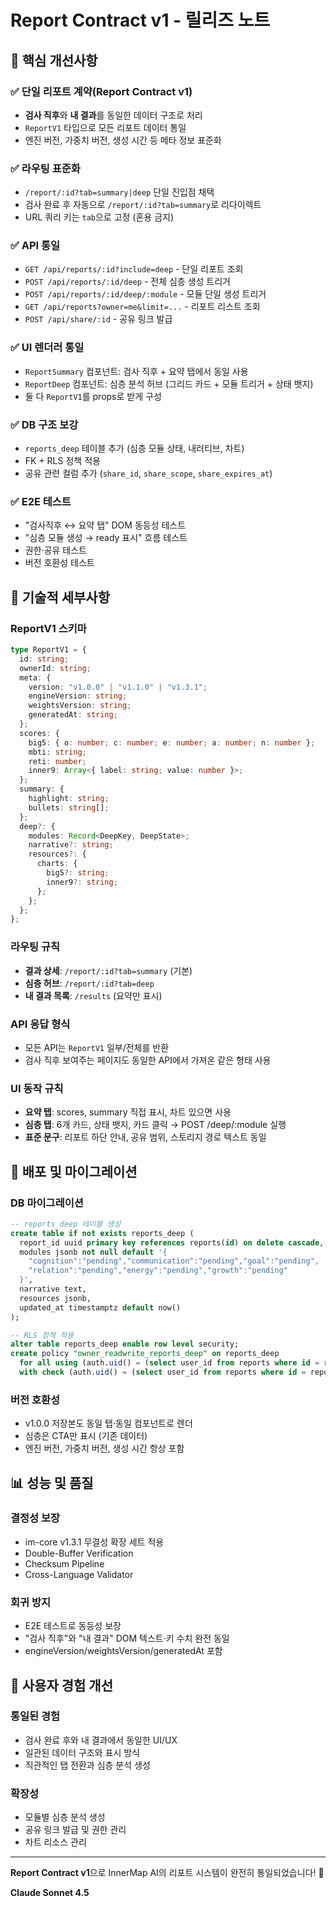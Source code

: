 # Report Contract v1 - 릴리즈 노트

## 🎯 **핵심 개선사항**

### ✅ **단일 리포트 계약(Report Contract v1)**
- **검사 직후**와 **내 결과**를 동일한 데이터 구조로 처리
- `ReportV1` 타입으로 모든 리포트 데이터 통일
- 엔진 버전, 가중치 버전, 생성 시간 등 메타 정보 표준화

### ✅ **라우팅 표준화**
- `/report/:id?tab=summary|deep` 단일 진입점 채택
- 검사 완료 후 자동으로 `/report/:id?tab=summary`로 리다이렉트
- URL 쿼리 키는 `tab`으로 고정 (혼용 금지)

### ✅ **API 통일**
- `GET /api/reports/:id?include=deep` - 단일 리포트 조회
- `POST /api/reports/:id/deep` - 전체 심층 생성 트리거
- `POST /api/reports/:id/deep/:module` - 모듈 단일 생성 트리거
- `GET /api/reports?owner=me&limit=...` - 리포트 리스트 조회
- `POST /api/share/:id` - 공유 링크 발급

### ✅ **UI 렌더러 통일**
- `ReportSummary` 컴포넌트: 검사 직후 + 요약 탭에서 동일 사용
- `ReportDeep` 컴포넌트: 심층 분석 허브 (그리드 카드 + 모듈 트리거 + 상태 뱃지)
- 둘 다 `ReportV1`를 props로 받게 구성

### ✅ **DB 구조 보강**
- `reports_deep` 테이블 추가 (심층 모듈 상태, 내러티브, 차트)
- FK + RLS 정책 적용
- 공유 관련 컬럼 추가 (`share_id`, `share_scope`, `share_expires_at`)

### ✅ **E2E 테스트**
- "검사직후 ↔ 요약 탭" DOM 동등성 테스트
- "심층 모듈 생성 → ready 표시" 흐름 테스트
- 권한·공유 테스트
- 버전 호환성 테스트

## 🔧 **기술적 세부사항**

### **ReportV1 스키마**
```typescript
type ReportV1 = {
  id: string;
  ownerId: string;
  meta: {
    version: "v1.0.0" | "v1.1.0" | "v1.3.1";
    engineVersion: string;
    weightsVersion: string;
    generatedAt: string;
  };
  scores: {
    big5: { o: number; c: number; e: number; a: number; n: number };
    mbti: string;
    reti: number;
    inner9: Array<{ label: string; value: number }>;
  };
  summary: {
    highlight: string;
    bullets: string[];
  };
  deep?: {
    modules: Record<DeepKey, DeepState>;
    narrative?: string;
    resources?: {
      charts: {
        big5?: string;
        inner9?: string;
      };
    };
  };
};
```

### **라우팅 규칙**
- **결과 상세**: `/report/:id?tab=summary` (기본)
- **심층 허브**: `/report/:id?tab=deep`
- **내 결과 목록**: `/results` (요약만 표시)

### **API 응답 형식**
- 모든 API는 `ReportV1` 일부/전체를 반환
- 검사 직후 보여주는 페이지도 동일한 API에서 가져온 같은 형태 사용

### **UI 동작 규칙**
- **요약 탭**: scores, summary 직접 표시, 차트 있으면 사용
- **심층 탭**: 6개 카드, 상태 뱃지, 카드 클릭 → POST /deep/:module 실행
- **표준 문구**: 리포트 하단 안내, 공유 범위, 스토리지 경로 텍스트 동일

## 🚀 **배포 및 마이그레이션**

### **DB 마이그레이션**
```sql
-- reports_deep 테이블 생성
create table if not exists reports_deep (
  report_id uuid primary key references reports(id) on delete cascade,
  modules jsonb not null default '{
    "cognition":"pending","communication":"pending","goal":"pending",
    "relation":"pending","energy":"pending","growth":"pending"
  }',
  narrative text,
  resources jsonb,
  updated_at timestamptz default now()
);

-- RLS 정책 적용
alter table reports_deep enable row level security;
create policy "owner_readwrite_reports_deep" on reports_deep
  for all using (auth.uid() = (select user_id from reports where id = report_id))
  with check (auth.uid() = (select user_id from reports where id = report_id));
```

### **버전 호환성**
- v1.0.0 저장본도 동일 탭·동일 컴포넌트로 렌더
- 심층은 CTA만 표시 (기존 데이터)
- 엔진 버전, 가중치 버전, 생성 시간 항상 포함

## 📊 **성능 및 품질**

### **결정성 보장**
- im-core v1.3.1 무결성 확장 세트 적용
- Double-Buffer Verification
- Checksum Pipeline
- Cross-Language Validator

### **회귀 방지**
- E2E 테스트로 동등성 보장
- "검사 직후"와 "내 결과" DOM 텍스트·키 수치 완전 동일
- engineVersion/weightsVersion/generatedAt 포함

## 🎉 **사용자 경험 개선**

### **통일된 경험**
- 검사 완료 후와 내 결과에서 동일한 UI/UX
- 일관된 데이터 구조와 표시 방식
- 직관적인 탭 전환과 심층 분석 생성

### **확장성**
- 모듈별 심층 분석 생성
- 공유 링크 발급 및 권한 관리
- 차트 리소스 관리

---

**Report Contract v1**으로 InnerMap AI의 리포트 시스템이 완전히 통일되었습니다! 🎯

**Claude Sonnet 4.5**
